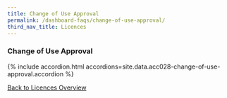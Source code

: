 ```yaml
---
title: Change of Use Approval
permalink: /dashboard-faqs/change-of-use-approval/
third_nav_title: Licences
---
```


### Change of Use Approval

{% include accordion.html accordions=site.data.acc028-change-of-use-approval.accordion %}

[Back to Licences Overview](/licences/)